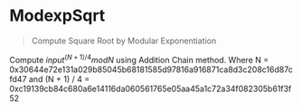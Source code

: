 # ModexpSqrt

> Compute Square Root by Modular Exponentiation

Compute $input^{(N + 1) / 4} mod N$ using Addition Chain method. Where N = 0x30644e72e131a029b85045b68181585d97816a916871ca8d3c208c16d87cfd47 and (N + 1) / 4 = 0xc19139cb84c680a6e14116da060561765e05aa45a1c72a34f082305b61f3f52
